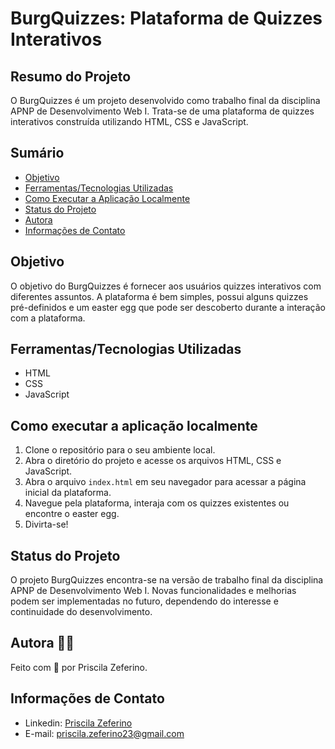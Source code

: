 # BurgQuizzes: Plataforma de Quizzes Interativos

## Resumo do Projeto
O BurgQuizzes é um projeto desenvolvido como trabalho final da disciplina APNP de Desenvolvimento Web I. Trata-se de uma plataforma de quizzes interativos construída utilizando HTML, CSS e JavaScript.

## Sumário
- [Objetivo](#objetivo)
- [Ferramentas/Tecnologias Utilizadas](#ferramentastecnologias-utilizadas)
- [Como Executar a Aplicação Localmente](#como-executar-a-aplicação-localmente)
- [Status do Projeto](#status-do-projeto)
- [Autora](#autora)
- [Informações de Contato](#informações-de-contato)

## Objetivo
O objetivo do BurgQuizzes é fornecer aos usuários quizzes interativos com diferentes assuntos. A plataforma é bem simples, possui alguns quizzes pré-definidos e um easter egg que pode ser descoberto durante a interação com a plataforma.

## Ferramentas/Tecnologias Utilizadas
- HTML
- CSS
- JavaScript

## Como executar a aplicação localmente
1. Clone o repositório para o seu ambiente local.
2. Abra o diretório do projeto e acesse os arquivos HTML, CSS e JavaScript.
3. Abra o arquivo `index.html` em seu navegador para acessar a página inicial da plataforma.
4. Navegue pela plataforma, interaja com os quizzes existentes ou encontre o easter egg.
5. Divirta-se!

## Status do Projeto
O projeto BurgQuizzes encontra-se na versão de trabalho final da disciplina APNP de Desenvolvimento Web I. Novas funcionalidades e melhorias podem ser implementadas no futuro, dependendo do interesse e continuidade do desenvolvimento.

## Autora 👧🏻
Feito com 🧡 por Priscila Zeferino.

## Informações de Contato
- Linkedin: [Priscila Zeferino](https://www.linkedin.com/in/priscila-zeferino-594b5b175/)
- E-mail: priscila.zeferino23@gmail.com
